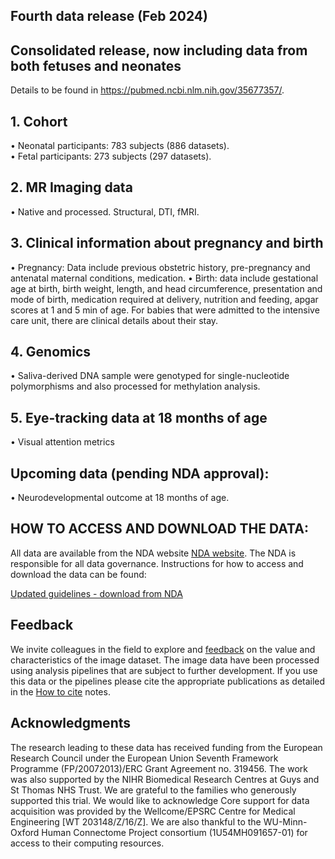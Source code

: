 ---
---
## Fourth data release (Feb 2024)
## Consolidated release, now including data from both fetuses and neonates
Details to be found in https://pubmed.ncbi.nlm.nih.gov/35677357/.

## 1.	Cohort 
•	Neonatal participants: 783 subjects (886 datasets).  
•	Fetal participants: 273 subjects (297 datasets).

## 2.	MR Imaging data
•	Native and processed. Structural, DTI, fMRI.

## 3.	Clinical information about pregnancy and birth
•	Pregnancy: Data include previous obstetric history, pre-pregnancy and antenatal maternal conditions, medication. 
•	Birth: data include gestational age at birth, birth weight, length, and head circumference, presentation and mode of birth, medication required at delivery, nutrition and feeding, apgar scores at 1 and 5 min of age. For babies that were admitted to the intensive care unit, there are clinical details about their stay.

## 4.	Genomics
•	Saliva-derived DNA sample were genotyped for single-nucleotide polymorphisms and also processed for methylation analysis. 

## 5.	Eye-tracking data at 18 months of age
•	Visual attention metrics

## Upcoming data (pending NDA approval):
•	Neurodevelopmental outcome at 18 months of age.


## HOW TO ACCESS AND DOWNLOAD THE DATA:
All data are available from the NDA website [NDA website](https://nda.nih.gov/edit_collection.html?id=3955). The NDA is responsible for all data governance. Instructions for how to access and download the data can be found:

[Updated guidelines - download from NDA](https://github.com/BioMedIA/dHCP-release-notes/tree/master/supplementary_files/Guidelines%20downloading%20data%20v3.pdf)


## Feedback
We invite colleagues in the field to explore and
[feedback](https://neurostars.org/tags/developing-hcp) on the value and
characteristics of the image dataset. The image data have been processed
using analysis pipelines that are subject to further development.  If you
use this data or the pipelines please cite the appropriate publications as
detailed in the [How to cite](cite.html) notes.



<!---
## News

<ul class="blog-index">
  {% for post in site.posts %}
    <li>
      <span class="date">{{ post.date }}</span>
      <h3><a href="{{ site.baseurl }}{{ post.url }}">{{ post.title }}</a></h3>
      {{ post.excerpt }}
    </li>
  {% endfor %}
</ul>
-->

## Acknowledgments

The research leading to these data has received funding from the European
Research Council under the European Union Seventh Framework Programme
(FP/20072013)/ERC Grant Agreement no. 319456. The work was also supported
by the NIHR Biomedical Research Centres at Guys and St Thomas NHS Trust.
We are grateful to the families who generously supported this trial. 
We would like to acknowledge Core support for data acquisition was provided 
by the Wellcome/EPSRC Centre for Medical Engineering [WT 203148/Z/16/Z]. We are
also thankful to the WU-Minn-Oxford Human Connectome Project consortium
(1U54MH091657-01) for access to their computing resources.




